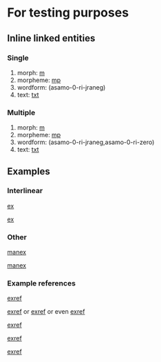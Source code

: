# For testing purposes

## Inline linked entities

### Single
1. morph: [m](pljne1)
1. morpheme: [mp](jnepl)
1. wordform: (asamo-0-ri-jraneg)
1. text: [txt](HistAnFo)

### Multiple
1. morph: [m](pljne1,ipert)
1. morpheme: [mp](jnepl,rupert)
1. wordform: (asamo-0-ri-jraneg,asamo-0-ri-zero)
1. text: [txt](HistAnFo,CtoRat)

## Examples

### Interlinear

[ex](ctorat-34)

[ex](ctorat-35,ctorat-36?exid=multiigt)

### Other

[manex](test1)

[manex](multiparttest)

### Example references

[exref](ctorat-34)

[exref](multiigt) or [exref](ctorat-36) or even [exref](multiigt?suffix=a-b)

[exref](test1)

[exref](multiparttest)

[exref](test1?end=multiparttest)
